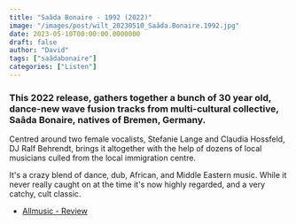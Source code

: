 ```yaml
---
title: "Saâda Bonaire - 1992 (2022)"
image: "/images/post/wilt_20230510_Saâda.Bonaire.1992.jpg"
date: 2023-05-10T00:00:00.0000000
draft: false
author: "David"
tags: ["saâdabonaire"]
categories: ["Listen"]
---
```

### This 2022 release, gathers together a bunch of 30 year old, dance-new wave fusion tracks from multi-cultural collective, Saâda Bonaire, natives of Bremen, Germany. 

 Centred around two female vocalists, Stefanie Lange and Claudia Hossfeld, DJ Ralf Behrendt, brings it altogether with the help of dozens of local musicians culled from the local immigration centre.

 It's a crazy blend of dance, dub, African, and Middle Eastern music. While it never really caught on at the time it's now highly regarded, and a very catchy, cult classic.

-  [Allmusic - Review](https://www.allmusic.com/album/1992-mw0003682500)